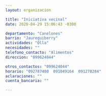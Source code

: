 ```yaml
---
layout: organizacion

title: "Iniciativa vecinal"
date: 2020-04-29 15:06:43 -0300

departamento: "Canelones"
barrio: "Jaureguiberry"
actividades: "Olla"
necesidades: ""
telefono_contacto: "Alimentos"
direccion: "099624044"

otros_contactos: "099624044"
horario: "092787480  091049164  091278284"
aclaraciones: ""
cuenta_bancaria: ""

---
```

